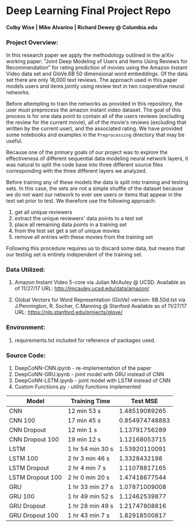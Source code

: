 # Deep Learning Final Project Repo
#### Colby Wise | Mike Alvarino | Richard Dewey @ Columbia.edu

### Project Overview:
In this research paper we apply the methodology outlined in the arXiv working
paper: ”Joint Deep Modeling of Users and Items Using Reviews for
Recommendation” for rating prediction of movies using the Amazon Instant Video
data set and GloVe.6B 50 dimensional word embeddings. Of the data set there
are only 18,000  text reviews. The approach used in this paper models users
and items jointly using review text in two cooperative neural networks.

Before attempting to train the networks as provided in this repository, the
user must preprocess the amazon instant video dataset. The goal of this
process is for one data point to contain all of the users reviews (excluding
the review for the current movie), all of the movie's reviews (excluding that
written by the current user), and the associated rating. We have provided some
notebooks and examples in the `Preprocessing` directory that may be useful.

Because one of the primary goals of our project was to explore the
effectiveness of different sequential data modeling neural network layers, it
was natural to split the code base into three different source files
corresponding with the three different layers we analyzed.

Before training any of these models the data is split into training and
testing sets. In this case, the sets are not a simple shuffle of the dataset
because we do not want our network to ever see users or items that appear in
the test set prior to test. We therefore use the following approach:

1. get all unique reviewers
1. extract the unique reviewers' data points to a test set
1. place all remaining data points in a training set
1. from the test set get a set of unique movies
1. remove all entries with these movies from the training set

Following this procedure requires us to discard some data, but means that our
testing set is entirely independent of the training set.

### Data Utilized:
1. Amazon Instant Video 5-core via Julian McAuley @ UCSD.
   Available as of 11/27/17
   URL: http://jmcauley.ucsd.edu/data/amazon/

1. Global Vectors for Word Representation (GloVe) version: 6B.50d.txt
   via J.Pennington, R. Socher, C.Manning @ Stanford
   Available as of 11/27/17
   URL: https://nlp.stanford.edu/projects/glove/

### Environment:
1. requirements.txt included for reference of packages used.

### Source Code:
1. DeepCoNN-CNN.ipynb - re-implementation of the paper
1. DeepCoNN-GRU.ipynb - joint model with GRU instead of CNN
1. DeepCoNN-LSTM.ipynb - joint model with LSTM instead of CNN
1. Custom Functions.py - utility functions implemented

|Model|Training Time|Test MSE|
|-|-|-|
|CNN|12 min 53 s                   |1.48519089265|
|CNN 100|17 min 45 s               |0.854974748883|
|CNN Dropout|12 min 1 s            |1.13791756289|
|CNN Dropout 100|19 min 12 s       |1.12168053715|
|LSTM|1 hr 54 min 30 s             |1.53920110091|
|LSTM 100|2 hr 3 min 46 s          |1.3328432198|
|LSTM Dropout|2 hr 4 min 7 s       |1.11078817165|
|LSTM Dropout 100|2 hr 0 min 20 s  |1.47418677544|
|GRU|1 hr 33 min 27 s              |1.07871009008|
|GRU 100|1 hr 49 min 52 s          |1.12462539877|
|GRU Dropout|1 hr 28 min 49 s      |1.21747808816|
|GRU Dropout 100|1 hr 43 min 7 s   |1.82918500817|

